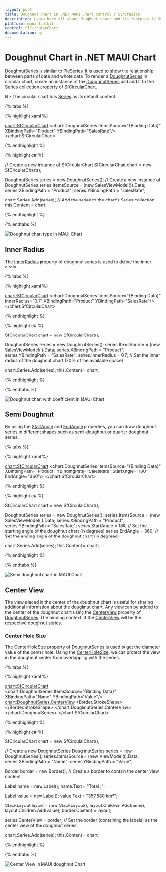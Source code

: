 ```yaml
---
layout: post
title: Doughnut chart in .NET MAUI Chart control | Syncfusion
description: Learn here all about doughnut chart and its features in Syncfusion .NET MAUI Chart Chart (SfCircularChart) control.
platform: maui-toolkit
control: SfCircularChart
documentation: ug
---
```


# Doughnut Chart in .NET MAUI Chart

[DoughnutSeries](https://help.syncfusion.com/cr/maui-toolkit/Syncfusion.Maui.Toolkit.Charts.DoughnutSeries.html) is similar to [PieSeries](https://help.syncfusion.com/cr/maui-toolkit/Syncfusion.Maui.Toolkit.Charts.PieSeries.html). It is used to show the relationship between parts of data and whole data. To render a [DoughnutSeries](https://help.syncfusion.com/cr/maui-toolkit/Syncfusion.Maui.Toolkit.Charts.DoughnutSeries.html) in circular chart, create an instance of the [DoughnutSeries](https://help.syncfusion.com/cr/maui-toolkit/Syncfusion.Maui.Toolkit.Charts.DoughnutSeries.html) and add it to the [Series](https://help.syncfusion.com/cr/maui-toolkit/Syncfusion.Maui.Toolkit.Charts.SfCircularChart.html#Syncfusion_Maui_Toolkit_Charts_SfCircularChart_Series) collection property of [SfCircularChart](https://help.syncfusion.com/cr/maui-toolkit/Syncfusion.Maui.Toolkit.Charts.SfCircularChart.html).

N> The circular chart has [Series](https://help.syncfusion.com/cr/maui-toolkit/Syncfusion.Maui.Toolkit.Charts.SfCircularChart.html#Syncfusion_Maui_Toolkit_Charts_SfCircularChart_Series) as its default content.

{% tabs %}

{% highlight xaml %}

<chart:SfCircularChart>
    <chart:DoughnutSeries ItemsSource="{Binding Data}" 
                          XBindingPath="Product" 
                          YBindingPath="SalesRate"/>
</chart:SfCircularChart>

{% endhighlight %}

{% highlight c# %}

// Create a new instance of SfCircularChart
SfCircularChart chart = new SfCircularChart();

DoughnutSeries series = new DoughnutSeries(); // Create a new instance of DoughnutSeries
series.ItemsSource = (new SalesViewModel()).Data;
series.XBindingPath = "Product"; 
series.YBindingPath = "SalesRate"; 

chart.Series.Add(series); // Add the series to the chart's Series collection
this.Content = chart; 

{% endhighlight %}

{% endtabs %}

![Doughnut chart type in MAUI Chart](Chart-Types_images/maui_doughnut_chart.png)

## Inner Radius

The [InnerRadius](https://help.syncfusion.com/cr/maui-toolkit/Syncfusion.Maui.Toolkit.Charts.DoughnutSeries.html#Syncfusion_Maui_Toolkit_Charts_DoughnutSeries_InnerRadius) property of doughnut series is used to define the inner circle.

{% tabs %}

{% highlight xaml %}

<chart:SfCircularChart>
    <chart:DoughnutSeries ItemsSource="{Binding Data}"
                          InnerRadius="0.7"	
                          XBindingPath="Product"
                          YBindingPath="SalesRate"/>
</chart:SfCircularChart>

{% endhighlight %}

{% highlight c# %}

SfCircularChart chart = new SfCircularChart();

DoughnutSeries series = new DoughnutSeries();
series.ItemsSource = (new SalesViewModel()).Data;
series.XBindingPath = "Product";
series.YBindingPath = "SalesRate";
series.InnerRadius = 0.7; // Set the inner radius of the doughnut chart (70% of the available space)

chart.Series.Add(series);
this.Content = chart;

{% endhighlight %}

{% endtabs %}

![Doughnut chart with coefficient in MAUI Chart](Chart-Types_images/maui_doughnut_chart_doughnutcoefficient.png)

## Semi Doughnut

By using the [StartAngle](https://help.syncfusion.com/cr/maui-toolkit/Syncfusion.Maui.Toolkit.Charts.CircularSeries.html#Syncfusion_Maui_Toolkit_Charts_CircularSeries_StartAngle) and [EndAngle](https://help.syncfusion.com/cr/maui-toolkit/Syncfusion.Maui.Toolkit.Charts.CircularSeries.html#Syncfusion_Maui_Toolkit_Charts_CircularSeries_EndAngle) properties, you can draw doughnut series in different shapes such as semi-doughnut or quarter doughnut series.

{% tabs %}

{% highlight xaml %}

<chart:SfCircularChart>
    <chart:DoughnutSeries ItemsSource="{Binding Data}"
                          XBindingPath="Product" 
                          YBindingPath="SalesRate"
                          StartAngle="180" EndAngle="360"/>
</chart:SfCircularChart>
    
{% endhighlight %}

{% highlight c# %}

SfCircularChart chart = new SfCircularChart();

DoughnutSeries series = new DoughnutSeries();
series.ItemsSource = (new SalesViewModel()).Data;
series.XBindingPath = "Product";
series.YBindingPath = "SalesRate";
series.StartAngle = 180; // Set the starting angle of the doughnut chart (in degrees)
series.EndAngle = 360; // Set the ending angle of the doughnut chart (in degrees)

chart.Series.Add(series);
this.Content = chart;

{% endhighlight %}

{% endtabs %}

![Semi doughnut chart in MAUI Chart](Chart-Types_images/maui_semi_doughnut_chart.png)

## Center View

The view placed in the center of the doughnut chart is useful for sharing additional information about the doughnut chart. Any view can be added to the center of the doughnut chart using the [CenterView](https://help.syncfusion.com/cr/maui-toolkit/Syncfusion.Maui.Toolkit.Charts.DoughnutSeries.html#Syncfusion_Maui_Toolkit_Charts_DoughnutSeries_CenterView) property of [DoughnutSeries](https://help.syncfusion.com/cr/maui-toolkit/Syncfusion.Maui.Toolkit.Charts.DoughnutSeries.html). The binding context of the [CenterView](https://help.syncfusion.com/cr/maui-toolkit/Syncfusion.Maui.Toolkit.Charts.DoughnutSeries.html#Syncfusion_Maui_Toolkit_Charts_DoughnutSeries_CenterView) will be the respective doughnut series.

### Center Hole Size

The [CenterHoleSize](https://help.syncfusion.com/cr/maui-toolkit/Syncfusion.Maui.Toolkit.Charts.DoughnutSeries.html#Syncfusion_Maui_Toolkit_Charts_DoughnutSeries_CenterHoleSize) property of [DoughnutSeries](https://help.syncfusion.com/cr/maui-toolkit/Syncfusion.Maui.Toolkit.Charts.DoughnutSeries.html) is used to get the diameter value of the center hole. Using the [CenterHoleSize](https://help.syncfusion.com/cr/maui-toolkit/Syncfusion.Maui.Toolkit.Charts.DoughnutSeries.html#Syncfusion_Maui_Toolkit_Charts_DoughnutSeries_CenterHoleSize), we can protect the view in the doughnut center from overlapping with the series.

{% tabs %}

{% highlight xaml %}

<chart:SfCircularChart>    
    <chart:DoughnutSeries ItemsSource="{Binding Data}" XBindingPath="Name" YBindingPath="Value"/>
        <chart:DoughnutSeries.CenterView>
            <Border HeightRequest="{Binding CenterHoleSize}" WidthRequest="{Binding CenterHoleSize}">
                <Border.StrokeShape>
                    <RoundRectangle CornerRadius="200"/>
                </Border.StrokeShape>
                <StackLayout>
                    <Label Text="Total :"/>
                    <Label Text="357,580 km²"/>
                </StackLayout>
            </Border>
        </chart:DoughnutSeries.CenterView>
    </chart:DoughnutSeries>
</chart:SfCircularChart>

{% endhighlight %}

{% highlight c# %}

SfCircularChart chart = new SfCircularChart();       

// Create a new DoughnutSeries
DoughnutSeries series = new DoughnutSeries();
series.ItemsSource = (new ViewModel()).Data;
series.XBindingPath = "Name";
series.YBindingPath = "Value";

Border border = new Border(); // Create a border to contain the center view content

Label name = new Label();
name.Text = "Total :";

Label value = new Label();
value.Text = "357,580 km²";

StackLayout layout = new StackLayout();
layout.Children.Add(name);
layout.Children.Add(value);
border.Content = layout;

series.CenterView = border; // Set the border (containing the labels) as the center view of the doughnut series

chart.Series.Add(series);
this.Content = chart;

{% endhighlight %}

{% endtabs %}

![Center View in MAUI doughnut Chart](Chart-Types_images/maui_center_View.png)
